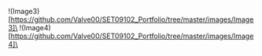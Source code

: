 !(Image3)[https://github.com/Valve00/SET09102_Portfolio/tree/master/images/Image3]\
!(Image4)[https://github.com/Valve00/SET09102_Portfolio/tree/master/images/Image4]\
